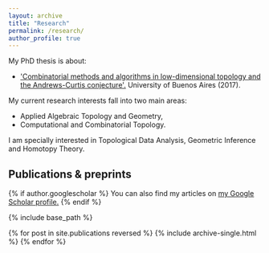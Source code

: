 ```yaml
---
layout: archive
title: "Research"
permalink: /research/
author_profile: true
---
```


My PhD thesis is about:

* ['Combinatorial methods and algorithms in low-dimensional topology and the Andrews-Curtis conjecture'.](http://cms.dm.uba.ar/academico/carreras/doctorado/Tesis_Ximena_Fernandez.pdf)  University of Buenos Aires (2017). 

My current research interests fall into two main areas: 
* Applied Algebraic Topology and Geometry,
* Computational and Combinatorial Topology.

I am specially interested in Topological Data Analysis, Geometric Inference and Homotopy Theory.

## Publications & preprints

<nbsp>

{% if author.googlescholar %}
  You can also find my articles on <u><a href="{{author.googlescholar}}">my Google Scholar profile</a>.</u>
{% endif %}

{% include base_path %}

{% for post in site.publications reversed %}
  {% include archive-single.html %}
{% endfor %}
